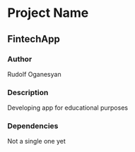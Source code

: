 # Project Name
## FintechApp

### Author
Rudolf Oganesyan

### Description
Developing app for educational purposes

### Dependencies
Not a single one yet
